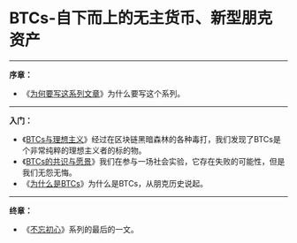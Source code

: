 # BTCs-自下而上的无主货币、新型朋克资产

***

**序章：**

*   《[为何要写这系列文章](xu-zhang)》为什么要写这个系列。

***
**入门：**

*   《[BTCs与理想主义](di-yi-zhang)》经过在区块链黑暗森林的各种毒打，我们发现了BTCs是个非常纯粹的理想主义者的标的物。
*   《[BTCs的共识与愿景](di-er-zhang)》我们在参与一场社会实验，它存在失败的可能性，但是我们无怨无悔。
*   《[为什么是BTCs](di-san-zhang)》为什么是BTCs，从朋克历史说起。

***
**终章：**

*   《[不忘初心](zhong-zhang)》系列的最后的一文。
